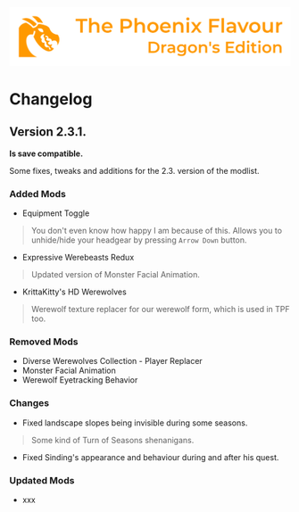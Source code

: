 ![image](images/Banner.webp)

# Changelog

## Version 2.3.1.

**Is save compatible.**

Some fixes, tweaks and additions for the 2.3. version of the modlist.

### Added Mods

* Equipment Toggle
> You don't even know how happy I am because of this. Allows you to unhide/hide your headgear by pressing `Arrow Down` button. 
* Expressive Werebeasts Redux
> Updated version of Monster Facial Animation.
* KrittaKitty's HD Werewolves
> Werewolf texture replacer for our werewolf form, which is used in TPF too.

### Removed Mods

* Diverse Werewolves Collection - Player Replacer
* Monster Facial Animation
* Werewolf Eyetracking Behavior

### Changes

* Fixed landscape slopes being invisible during some seasons.
> Some kind of Turn of Seasons shenanigans.
* Fixed Sinding's appearance and behaviour during and after his quest.

### Updated Mods

* xxx
